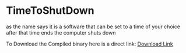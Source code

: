 # TimeToShutDown
as the name says it is a software that can be set to a time of your choice after that time ends the computer shuts down

To Download the Compiled binary here is a direct link: <a href="https://github.com/yas19sin/TimeToShutDown/raw/master/TimeToShutDown/TimeToShutDown/bin/Release/TimeToShutDown.exe" download="TimeToShutDown" >Download Link</a>
